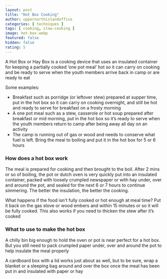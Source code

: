 ```yaml
---
layout: post
title: "Hot Box Cooking"
author: uppernorthislandoffice
categories: [ techniques ]
tags: [ cooking, slow-cooking ]
image: hot-box.webp
featured: false
hidden: false
rating: 5
---
```


A Hot Box or Hay Box is a cooking device that uses an insulated container for keeping a partially cooked ‘one pot meal’ hot so it can carry on cooking and be ready to serve when the youth members arrive back in camp or are ready to eat

Some examples:

* Breakfast such as porridge (or leftover stew) prepared at supper time, put in the hot box so it can carry on cooking overnight, and still be hot and ready to serve for breakfast on a frosty morning
* A one pot meal such as a stew, casserole or hot soup prepared after breakfast or mid morning, put in the hot box so it’s ready to serve when the youth members return to camp after being away all day on an activity
* The camp is running out of gas or wood and needs to conserve what fuel is left. Bring the meal to boiling and put it in the hot box for 5 or 6 hours

### How does a hot box work

The meal is prepared for cooking and then brought to the boil. After 2 mins or so of boiling, the pot or dutch oven is very quickly put into an insulated container, packed with loosely crumpled newspaper or with hay under, over and around the pot, and sealed for the next 6 or 7 hours to continue simmering. The better the insulation, the better the cooking.

What happens if the food isn't fully cooked or hot enough at meal time?  Put it back on the gas stove or wood embers and within 15 minutes or so it will be fully cooked.  This also works if you need to thicken the stew after it’s cooked

### What to use to make the hot box

A chilly bin big enough to hold the oven or pot is near perfect for a hot box.  But you still need to pack crumpled paper under, over and around the pot to help insulate the meal properly

A cardboard box with a lid works just about as well, but to be sure, wrap a blanket or a sleeping bag around and over the box once the meal has been put in and insulated with paper or hay
